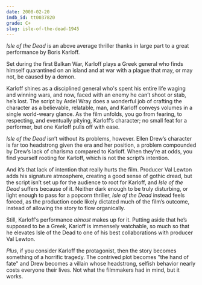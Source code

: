 ```yaml
---
date: 2008-02-20
imdb_id: tt0037820
grade: C+
slug: isle-of-the-dead-1945
---
```


_Isle of the Dead_ is an above average thriller thanks in large part to a great performance by Boris Karloff.

Set during the first Balkan War, Karloff plays a Greek general who finds himself quarantined on an island and at war with a plague that may, or may not, be caused by a demon.

Karloff shines as a disciplined general who's spent his entire life waging and winning wars, and now, faced with an enemy he can’t shoot or stab, he’s lost. The script by Ardel Wray does a wonderful job of crafting the character as a believable, relatable, man, and Karloff conveys volumes in a single world-weary glance. As the film unfolds, you go from fearing, to respecting, and eventually pitying, Karloff’s character; no small feat for a performer, but one Karloff pulls off with ease.

_Isle of the Dead_ isn’t without its problems, however. Ellen Drew’s character is far too headstrong given the era and her position, a problem compounded by Drew’s lack of charisma compared to Karloff. When they’re at odds, you find yourself rooting for Karloff, which is not the script’s intention.

And it’s that lack of intention that really hurts the film. Producer Val Lewton adds his signature atmosphere, creating a good sense of gothic dread, but the script isn’t set up for the audience to root for Karloff, and _Isle of the Dead_ suffers because of it. Neither dark enough to be truly disturbing, or light enough to pass for a popcorn thriller, _Isle of the Dead_ instead feels forced, as the production code likely dictated much of the film’s outcome, instead of allowing the story to flow organically.

Still, Karloff’s performance _almost_ makes up for it. Putting aside that he’s supposed to be a Greek, Karloff is immensely watchable, so much so that he elevates Isle of the Dead to one of his best collaborations with producer Val Lewton.

_Plus_, if you consider Karloff the protagonist, then the story becomes something of a horrific tragedy. The contrived plot becomes "the hand of fate" and Drew becomes a villain whose headstrong, selfish behavior nearly costs everyone their lives. Not what the filmmakers had in mind, but it works.
